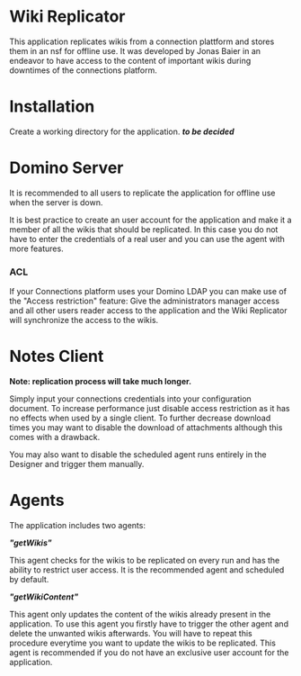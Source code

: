 # Wiki Replicator

This application replicates wikis from a connection plattform and stores them in an nsf for offline use. It was developed by Jonas Baier in an endeavor to have access to the content of important wikis during downtimes of the connections platform.

# Installation

Create a working directory for the application. ***to be decided***


# Domino Server

It is recommended to all users to replicate the application for offline use when the server is down.

It is best practice to create an user account for the application and make it a member of all the wikis that should be replicated. In this case you do not have to enter the credentials of a real user and you can use the agent with more features.

### ACL

If your Connections platform uses your Domino LDAP you can make use of the "Access restriction" feature:
Give the administrators manager access and all other users reader access to the application and the Wiki Replicator will synchronize the access to the wikis.



# Notes Client

**Note: replication process will take much longer.**

Simply input your connections credentials into your configuration document. To increase performance just disable access restriction as it has no effects when used by a single client. To further decrease download times you may want to disable the download of attachments although this comes with a drawback.

You may also want to disable the scheduled agent runs entirely in the Designer and trigger them manually.

# Agents

The application includes two agents:

***"getWikis"***

This agent checks for the wikis to be replicated on every run and has the ability to restrict user access. It is the recommended agent and scheduled by default.

***"getWikiContent"***

This agent only updates the content of the wikis already present in the application. To use this agent you firstly have to trigger the other agent and delete the unwanted wikis afterwards. You will have to repeat this procedure everytime you want to update the wikis to be replicated.
This agent is recommended if you do not have an exclusive user account for the application.